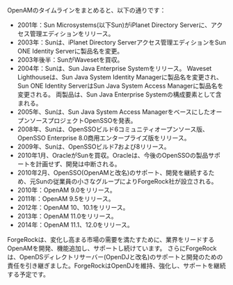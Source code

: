 OpenAMのタイムラインをまとめると、以下の通りです：

* 2001年：Sun Microsystems(以下Sun)がiPlanet Directory Serverに、アクセス管理エディションをリリース。
* 2003年：Sunは、iPlanet Directory Serverアクセス管理エディションをSun ONE Identity Serverに製品名を変更。
* 2003年後半：SunがWavesetを買収。
* 2004年：Sunは、Sun Java Enterprise Systemをリリース。 
Waveset Lighthouseは、Sun Java System Identity Managerに製品名を変更され、Sun ONE Identity ServerはSun Java System Access Managerに製品名を変更される。
両製品は、Sun Java Enterprise Systemの構成要素として含まれる。
* 2005年、Sunは、Sun Java System Access ManagerをベースにしたオープンソースプロジェクトOpenSSOを発表。
* 2008年、Sunは、OpenSSOビルド6コミュニティオープンソース版、OpenSSO Enterprise 8.0商用エンタープライズ版をリリース。
* 2009年、Sunは、OpenSSOビルド7および8リリース。
* 2010年1月、OracleがSunを買収。Oracleは、今後のOpenSSOの製品サポートを計画せず、開発は中断される。
* 2010年2月、OpenSSO(OpenAMと改名)のサポート、開発を継続するため、元Sunの従業員の小さなグループによりForgeRock社が設立される。 
* 2010年：OpenAM 9.0をリリース。
* 2011年：OpenAM 9.5をリリース。
* 2012年：OpenAM 10、10.1をリリース。
* 2013年：OpenAM 11.0をリリース。
* 2014年：OpenAM 11.1、12.0をリリース。

ForgeRockは、変化し高まる市場の需要を満たすために、業界をリードするOpenAMを開発、機能追加し、サポートし続けています。
さらにForgeRockは、OpenDSディレクトリサーバー(OpenDJと改名)のサポートと開発のための責任を引き継ぎました。ForgeRockはOpenDJを維持、強化し、サポートを継続する予定です。
